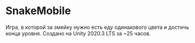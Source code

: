 # SnakeMobile
Игра, в которой за змейку нужно есть еду одинакового цвета и достичь конца уровня.
Создано на Unity 2020.3 LTS за ~25 часов.
